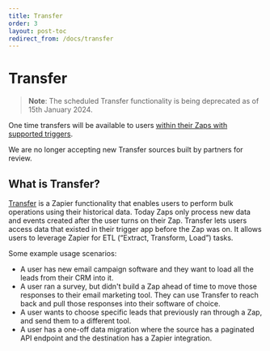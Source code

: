 ```yaml
---
title: Transfer
order: 3
layout: post-toc
redirect_from: /docs/transfer
---
```


# Transfer

> **Note**: The scheduled Transfer functionality is being deprecated as of 15th January 2024.  

One time transfers will be available to users [within their Zaps with supported triggers](https://help.zapier.com/hc/en-us/articles/8496274335885).

We are no longer accepting new Transfer sources built by partners for review.

## What is Transfer?

[Transfer](https://help.zapier.com/hc/en-us/articles/8496274335885) is a Zapier functionality that enables users to perform bulk operations using their historical data. Today Zaps only process new data and events created after the user turns on their Zap. Transfer lets users access data that existed in their trigger app before the Zap was on.
It allows users to leverage Zapier for ETL (“Extract, Transform, Load”) tasks.

Some example usage scenarios:

- A user has new email campaign software and they want to load all the leads from their CRM into it.
- A user ran a survey, but didn't build a Zap ahead of time to move those responses to their email marketing tool. They can use Transfer to reach back and pull those responses into their software of choice.
- A user wants to choose specific leads that previously ran through a Zap, and send them to a different tool.
- A user has a one-off data migration where the source has a paginated API endpoint and the destination has a Zapier integration.